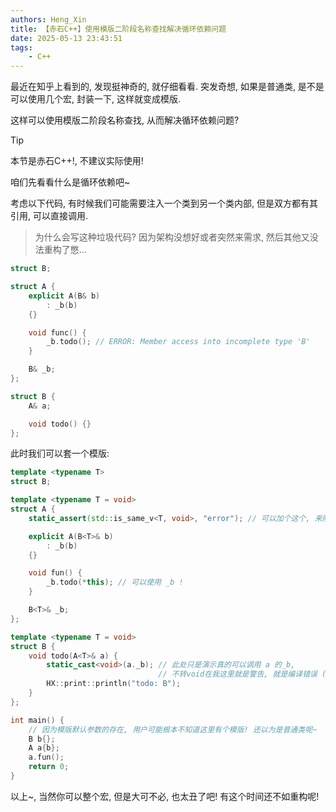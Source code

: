 ```yaml
---
authors: Heng_Xin
title: 【赤石C++】使用模版二阶段名称查找解决循环依赖问题
date: 2025-05-13 23:43:51
tags:
    - C++
---
```


最近在知乎上看到的, 发现挺神奇的, 就仔细看看. 突发奇想, 如果是普通类, 是不是可以使用几个宏, 封装一下, 这样就变成模版.

这样可以使用模版二阶段名称查找, 从而解决循环依赖问题?

> [!TIP]
> 本节是赤石C++!, 不建议实际使用!

<!-- truncate -->

咱们先看看什么是循环依赖吧~

考虑以下代码, 有时候我们可能需要注入一个类到另一个类内部, 但是双方都有其引用, 可以直接调用.

> 为什么会写这种垃圾代码? 因为架构没想好或者突然来需求, 然后其他又没法重构了憋...

```cpp
struct B;

struct A {
    explicit A(B& b)
        : _b(b)
    {}

    void func() {
        _b.todo(); // ERROR: Member access into incomplete type 'B'
    }

    B& _b;
};

struct B {
    A& a;

    void todo() {}
};
```

此时我们可以套一个模版:

```cpp
template <typename T>
struct B;

template <typename T = void>
struct A {
    static_assert(std::is_same_v<T, void>, "error"); // 可以加个这个, 来限制类型~

    explicit A(B<T>& b)
        : _b(b)
    {}

    void fun() {
        _b.todo(*this); // 可以使用 _b !
    }

    B<T>& _b;
};

template <typename T = void>
struct B {
    void todo(A<T>& a) {
        static_cast<void>(a._b); // 此处只是演示真的可以调用 a 的_b, 
                                 // 不转void在我这里就是警告, 就是编译错误 (cmake设置了)
        HX::print::println("todo: B");
    }
};

int main() {
    // 因为模版默认参数的存在, 用户可能根本不知道这里有个模版! 还以为是普通类呢~
    B b{};
    A a{b};
    a.fun();
    return 0;
}
```

以上~, 当然你可以整个宏, 但是大可不必, 也太丑了吧! 有这个时间还不如重构呢!